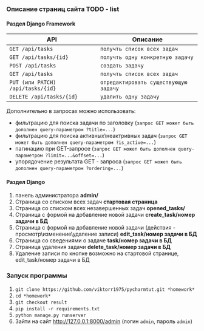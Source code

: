 ﻿
### Описание страниц сайта TODO - list
#### Раздел Django Framework
| API | Описание |
| ------ | ------ |
| `GET /api/tasks` | `получть список всех задач` |
| `GET /api/tasks/{id}` | `получть одну конкретную задачу` |
| `POST /api/tasks` | `создать задачу` |
| `GET /api/tasks` | `получть список всех задач` |
| `PUT (или PATCH) /api/tasks/{id}` | `отредактировать существующую задачу` |
| `DELETE /api/tasks/{id}` | `удалить одну задачу` |
Дополнительно в запросах можно использовать:
-   фильтрацию для поиска задачи по заголовку (`запрос GET может быть дополнен query-параметром ?title=...`)
-   фильтрацию для поиска активных\неактривных задач (`запрос GET может быть дополнен query-параметром ?is_active=...`)
-  пагинацию при GET-запросе (`запрос GET может быть дополнен query-параметром ?limit=...&offset=...`)
-   упорядочение результата GET - запроса (`запрос GET может быть дополнен query-параметром ?ordering=...`)
#### Раздел Django
1. панель администратора 
**admin/** 
2. Страница со списком всех задач 
**стартовая страница**
3. Страница со списком всех незавершенных задач
**opened_tasks/**
4. Страница с формой на добавление новой задачи  **create_task/номер задачи в БД**
5. Страница с формой на добавление новой задачи (действия - просмотр\изменение\удаление записи) **edit_task/номер задачи в БД**
6. Страница со сведениями  о задаче 
**task/номер задачи в БД**
7. Страница удаления задачи 
**delete_task/номер задачи в БД**
9. Удаление записи по кнопке возможно на стартовой странице, edit_task/номер задачи в БД


### Запуск программы
1. ``git clone https://github.com/viktorr1975/pycharmtut.git *homework*``
2. ``cd *homework*``
3. ``git checkout result``
4. ``pip install -r requirements.txt``
5. ``python manage.py runserver``
6. Зайти на сайт http://127.0.0.1:8000/admin (логин `admin`, пароль `admin`)

